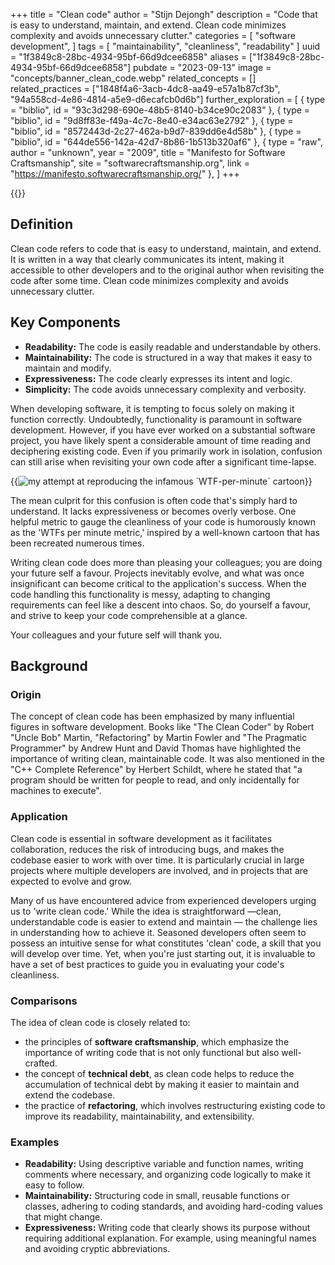 +++
title = "Clean code"
author = "Stijn Dejongh"
description = "Code that is easy to understand, maintain, and extend. Clean code minimizes complexity and avoids unnecessary clutter."
categories = [
    "software development",
]
tags = [
    "maintainability", "cleanliness", "readability"
]
uuid = "1f3849c8-28bc-4934-95bf-66d9dcee6858"
aliases = ["1f3849c8-28bc-4934-95bf-66d9dcee6858"]
pubdate = "2023-09-13"
image = "concepts/banner_clean_code.webp"
related_concepts = []
related_practices = ["1848f4a6-3acb-4dc8-aa49-e57a1b87cf3b", "94a558cd-4e86-4814-a5e9-d6ecafcb0d6b"]
further_exploration = [
    { type = "biblio", id = "93c3d298-690e-48b5-8140-b34ce90c2083" },
    { type = "biblio", id = "9d8ff83e-f49a-4c7c-8e40-e34ac63e2792" },
    { type = "biblio", id = "8572443d-2c27-462a-b9d7-839dd6e4d58b" },
    { type = "biblio", id = "644de556-142a-42d7-8b86-1b513b320af6" },
    { type = "raw", author = "unknown", year = "2009", title = "Manifesto for Software Craftsmanship", site = "softwarecraftsmanship.org", link = "https://manifesto.softwarecraftsmanship.org/" },
]
+++

{{<quote text="But it works! That's all that matters, right?" author="A lazy developer">}}

## Definition

Clean code refers to code that is easy to understand, maintain, and extend. It is written in a way that clearly communicates its intent, making it
accessible to other developers and to the original author when revisiting the code after some time. Clean code minimizes complexity and avoids
unnecessary clutter.

## Key Components

* **Readability:** The code is easily readable and understandable by others.
* **Maintainability:** The code is structured in a way that makes it easy to maintain and modify.
* **Expressiveness:** The code clearly expresses its intent and logic.
* **Simplicity:** The code avoids unnecessary complexity and verbosity.

When developing software, it is tempting to focus solely on making it function correctly. Undoubtedly, functionality is paramount in software
development. However, if you have ever worked on a substantial software project, you have likely spent a considerable amount of time reading and
deciphering existing code. Even if you primarily work in isolation, confusion can still arise when revisiting your own code after a significant
time-lapse.

{{<image
  src="/images/concepts/wtf_per_minute.png"  
  alt="my attempt at reproducing the infamous `WTF-per-minute` cartoon"
  float="left"
  size="30%" >}}

The mean culprit for this confusion is often code that's simply hard to understand.
It lacks expressiveness or becomes overly verbose. One helpful metric to gauge the cleanliness of your code is humorously known as the 'WTFs per
minute metric,' inspired by a well-known cartoon that has been recreated numerous times.

Writing clean code does more than pleasing your colleagues; you are doing your future self a favour.
Projects inevitably evolve, and what was once insignificant can become critical to the application's success. When the code handling this
functionality is messy, adapting to changing requirements can feel like a descent into chaos. So, do yourself a favour, and strive to keep your code
comprehensible at a glance.

Your colleagues and your future self will thank you.

## Background

### Origin

The concept of clean code has been emphasized by many influential figures in software development. Books like "The Clean Coder" by
Robert "Uncle Bob" Martin, "Refactoring" by Martin Fowler and "The Pragmatic Programmer" by Andrew Hunt and David Thomas have highlighted the
importance of writing clean, maintainable code. It was also mentioned in the "C++ Complete Reference" by Herbert Schildt, where he stated that
"a program should be written for people to read, and only incidentally for machines to execute".

### Application

Clean code is essential in software development as it facilitates collaboration, reduces the risk of introducing bugs, and makes the codebase easier
to work with over time. It is particularly crucial in large projects where multiple developers are involved, and in projects that are expected to
evolve and grow.

Many of us have encountered advice from experienced developers urging us to 'write clean code.' While the idea is straightforward —clean,
understandable code is easier to extend and maintain — the challenge lies in understanding how to achieve it.
Seasoned developers often seem to possess an intuitive sense for what constitutes 'clean' code, a skill that you will develop over time.
Yet, when you're just starting out, it is invaluable to have a set of best practices to guide you in evaluating your code's cleanliness.

### Comparisons

The idea of clean code is closely related to:

* the principles of **software craftsmanship**, which emphasize the importance of writing code that is not only functional but also well-crafted.
* the concept of **technical debt**, as clean code helps to reduce the accumulation of technical debt by making it easier to maintain and extend the
  codebase.
* the practice of **refactoring**, which involves restructuring existing code to improve its readability, maintainability, and extensibility.

### Examples

* **Readability:** Using descriptive variable and function names, writing comments where necessary, and organizing code logically to make it easy to
  follow.
* **Maintainability:** Structuring code in small, reusable functions or classes, adhering to coding standards, and avoiding hard-coding values that
  might change.
* **Expressiveness:** Writing code that clearly shows its purpose without requiring additional explanation. For example, using meaningful names and
  avoiding cryptic abbreviations.
